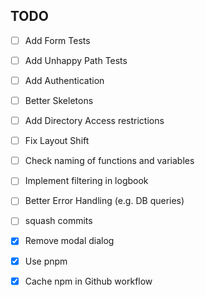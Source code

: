 ## TODO

- [ ] Add Form Tests
- [ ] Add Unhappy Path Tests
- [ ] Add Authentication
- [ ] Better Skeletons
- [ ] Add Directory Access restrictions
- [ ] Fix Layout Shift
- [ ] Check naming of functions and variables
- [ ] Implement filtering in logbook
- [ ] Better Error Handling (e.g. DB queries)
- [ ] squash commits

- [x] Remove modal dialog
- [x] Use pnpm
- [x] Cache npm in Github workflow

